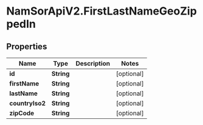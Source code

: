 # NamSorApiV2.FirstLastNameGeoZippedIn

## Properties
Name | Type | Description | Notes
------------ | ------------- | ------------- | -------------
**id** | **String** |  | [optional] 
**firstName** | **String** |  | [optional] 
**lastName** | **String** |  | [optional] 
**countryIso2** | **String** |  | [optional] 
**zipCode** | **String** |  | [optional] 


